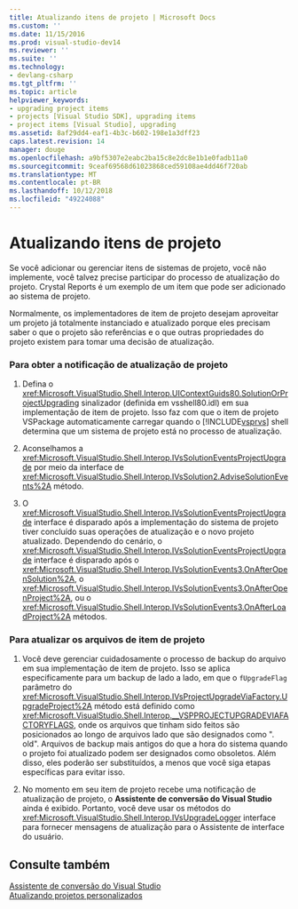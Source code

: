 ```yaml
---
title: Atualizando itens de projeto | Microsoft Docs
ms.custom: ''
ms.date: 11/15/2016
ms.prod: visual-studio-dev14
ms.reviewer: ''
ms.suite: ''
ms.technology:
- devlang-csharp
ms.tgt_pltfrm: ''
ms.topic: article
helpviewer_keywords:
- upgrading project items
- projects [Visual Studio SDK], upgrading items
- project items [Visual Studio], upgrading
ms.assetid: 8af29dd4-eaf1-4b3c-b602-198e1a3dff23
caps.latest.revision: 14
manager: douge
ms.openlocfilehash: a9bf5307e2eabc2ba15c8e2dc8e1b1e0fadb11a0
ms.sourcegitcommit: 9ceaf69568d61023868ced59108ae4dd46f720ab
ms.translationtype: MT
ms.contentlocale: pt-BR
ms.lasthandoff: 10/12/2018
ms.locfileid: "49224088"
---
```

# <a name="upgrading-project-items"></a>Atualizando itens de projeto
Se você adicionar ou gerenciar itens de sistemas de projeto, você não implemente, você talvez precise participar do processo de atualização do projeto. Crystal Reports é um exemplo de um item que pode ser adicionado ao sistema de projeto.  
  
 Normalmente, os implementadores de item de projeto desejam aproveitar um projeto já totalmente instanciado e atualizado porque eles precisam saber o que o projeto são referências e o que outras propriedades do projeto existem para tomar uma decisão de atualização.  
  
### <a name="to-get-the-project-upgrade-notification"></a>Para obter a notificação de atualização de projeto  
  
1.  Defina o <xref:Microsoft.VisualStudio.Shell.Interop.UIContextGuids80.SolutionOrProjectUpgrading> sinalizador (definida em vsshell80.idl) em sua implementação de item de projeto. Isso faz com que o item de projeto VSPackage automaticamente carregar quando o [!INCLUDE[vsprvs](../includes/vsprvs-md.md)] shell determina que um sistema de projeto está no processo de atualização.  
  
2.  Aconselhamos a <xref:Microsoft.VisualStudio.Shell.Interop.IVsSolutionEventsProjectUpgrade> por meio da interface de <xref:Microsoft.VisualStudio.Shell.Interop.IVsSolution2.AdviseSolutionEvents%2A> método.  
  
3.  O <xref:Microsoft.VisualStudio.Shell.Interop.IVsSolutionEventsProjectUpgrade> interface é disparado após a implementação do sistema de projeto tiver concluído suas operações de atualização e o novo projeto atualizado. Dependendo do cenário, o <xref:Microsoft.VisualStudio.Shell.Interop.IVsSolutionEventsProjectUpgrade> interface é disparado após o <xref:Microsoft.VisualStudio.Shell.Interop.IVsSolutionEvents3.OnAfterOpenSolution%2A>, o <xref:Microsoft.VisualStudio.Shell.Interop.IVsSolutionEvents3.OnAfterOpenProject%2A>, ou o <xref:Microsoft.VisualStudio.Shell.Interop.IVsSolutionEvents3.OnAfterLoadProject%2A> métodos.  
  
### <a name="to-upgrade-the-project-item-files"></a>Para atualizar os arquivos de item de projeto  
  
1.  Você deve gerenciar cuidadosamente o processo de backup do arquivo em sua implementação de item de projeto. Isso se aplica especificamente para um backup de lado a lado, em que o `fUpgradeFlag` parâmetro do <xref:Microsoft.VisualStudio.Shell.Interop.IVsProjectUpgradeViaFactory.UpgradeProject%2A> método está definido como <xref:Microsoft.VisualStudio.Shell.Interop.__VSPPROJECTUPGRADEVIAFACTORYFLAGS>, onde os arquivos que tinham sido feitos são posicionados ao longo de arquivos lado que são designados como ". old". Arquivos de backup mais antigos do que a hora do sistema quando o projeto foi atualizado podem ser designados como obsoletos. Além disso, eles poderão ser substituídos, a menos que você siga etapas específicas para evitar isso.  
  
2.  No momento em seu item de projeto recebe uma notificação de atualização de projeto, o **Assistente de conversão do Visual Studio** ainda é exibido. Portanto, você deve usar os métodos do <xref:Microsoft.VisualStudio.Shell.Interop.IVsUpgradeLogger> interface para fornecer mensagens de atualização para o Assistente de interface do usuário.  
  
## <a name="see-also"></a>Consulte também  
 [Assistente de conversão do Visual Studio](http://msdn.microsoft.com/en-us/4acfd30e-c192-4184-a86f-2da5e4c3d83c)   
 [Atualizando projetos personalizados](../misc/upgrading-custom-projects.md)